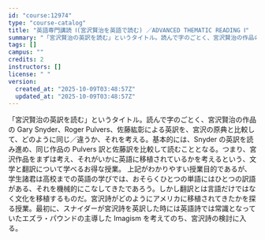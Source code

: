 ```yaml
---
id: "course:12974"
type: "course-catalog"
title: "英語専門講読 Ⅰ(宮沢賢治を英語で読む) ／ADVANCED THEMATIC READING Ⅰ"
summary: "「宮沢賢治の英訳を読む」というタイトル。読んで字のごとく、宮沢賢治の作品の Gary Snyder、Roger Pulvers、佐藤紘彰による英訳を、宮沢の原典と比較して、どのように同じ／違うか、それを考える。基本的には、Snyder の英…"
tags: []
campus: ""
credits: 2
instructors: []
license: " "
version:
  created_at: "2025-10-09T03:48:57Z"
  updated_at: "2025-10-09T03:48:57Z"
---
```


「宮沢賢治の英訳を読む」というタイトル。読んで字のごとく、宮沢賢治の作品の Gary Snyder、Roger Pulvers、佐藤紘彰による英訳を、宮沢の原典と比較して、どのように同じ／違うか、それを考える。基本的には、Snyder の英訳を読み進め、同じ作品の Pulvers 訳と佐藤訳を比較して読むこととなる。つまり、宮沢作品をまずは考え、それがいかに英語に移植されているかを考えるという、文学と翻訳について学べるお得な授業。 上記がわかりやすい授業目的であるが、学生諸君は高校までの英語の学びでは、おそらくひとつの単語にはひとつの訳語がある、それを機械的にこなしてきたであろう。しかし翻訳とは言語だけではなく文化を移植するものだ。宮沢詩がどのようにアメリカに移植されてきたかを探る授業。最初に、スナイダーが宮沢詩を英訳した時には英語詩では常識となっていたエズラ・パウンドの主導した Imagism を考えてのち、宮沢詩の検討に入る。
